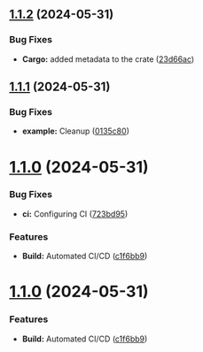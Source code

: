 ## [1.1.2](https://github.com/Famcache/famcache-rs/compare/v1.1.1...v1.1.2) (2024-05-31)


### Bug Fixes

* **Cargo:** added metadata to the crate ([23d66ac](https://github.com/Famcache/famcache-rs/commit/23d66acd95ae159cd6821b1583b38d51c6665049))

## [1.1.1](https://github.com/Famcache/famcache-rs/compare/v1.1.0...v1.1.1) (2024-05-31)


### Bug Fixes

* **example:** Cleanup ([0135c80](https://github.com/Famcache/famcache-rs/commit/0135c807b263f4ed59b757344a287f0369a3aefe))

# [1.1.0](https://github.com/Famcache/famcache-rs/compare/v1.0.0...v1.1.0) (2024-05-31)


### Bug Fixes

* **ci:** Configuring CI ([723bd95](https://github.com/Famcache/famcache-rs/commit/723bd954231d87280122a0cacde84803738d90a6))


### Features

* **Build:** Automated CI/CD ([c1f6bb9](https://github.com/Famcache/famcache-rs/commit/c1f6bb97aa257432c6d359cb8bf4778512ee6dc4))

# [1.1.0](https://github.com/Famcache/famcache-rs/compare/v1.0.0...v1.1.0) (2024-05-31)


### Features

* **Build:** Automated CI/CD ([c1f6bb9](https://github.com/Famcache/famcache-rs/commit/c1f6bb97aa257432c6d359cb8bf4778512ee6dc4))
